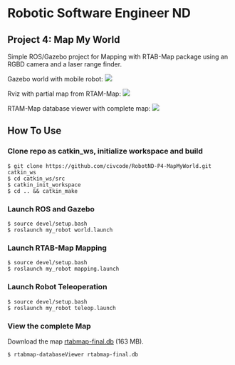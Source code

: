 # Robotic Software Engineer ND 
## Project 4: Map My World

[image1]: ./img/RobotND-Project4-Gazebo-World.png  " "
[image2]: ./img/RobotND-Project4-RVIZ.png " "
[image3]: ./img/RobotND-Project4-RTAB-Map-database.png " "



Simple ROS/Gazebo project for Mapping with RTAB-Map package using an RGBD camera and a laser range finder.

Gazebo world with mobile robot:
![][image1]

Rviz with partial map from RTAM-Map:
![][image2]

RTAM-Map database viewer with complete map:
![][image3]

## How To Use

### Clone repo as catkin_ws, initialize workspace and build
```
$ git clone https://github.com/civcode/RobotND-P4-MapMyWorld.git catkin_ws
$ cd catkin_ws/src 
$ catkin_init_workspace
$ cd .. && catkin_make
```

### Launch ROS and Gazebo
```
$ source devel/setup.bash
$ roslaunch my_robot world.launch
```

### Launch RTAB-Map Mapping
```
$ source devel/setup.bash
$ roslaunch my_robot mapping.launch
```

### Launch Robot Teleoperation
```
$ source devel/setup.bash
$ roslaunch my_robot teleop.launch
```

### View the complete Map
Download the map <a href="https://drive.google.com/file/d/1yMyZXRvi69aKtDSvoKm97CBK0_UrLJxa/view?usp=sharing" target="_blank">rtabmap-final.db</a> (163 MB).
```
$ rtabmap-databaseViewer rtabmap-final.db
```
